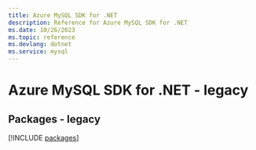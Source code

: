 ```yaml
---
title: Azure MySQL SDK for .NET
description: Reference for Azure MySQL SDK for .NET
ms.date: 10/26/2023
ms.topic: reference
ms.devlang: dotnet
ms.service: mysql
---
```

# Azure MySQL SDK for .NET - legacy
## Packages - legacy
[!INCLUDE [packages](mysql-index.md)]